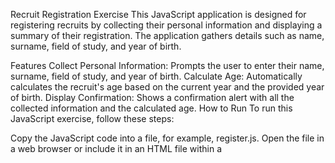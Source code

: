 Recruit Registration Exercise
This JavaScript application is designed for registering recruits by collecting their personal information and displaying a summary of their registration. The application gathers details such as name, surname, field of study, and year of birth.

Features
Collect Personal Information: Prompts the user to enter their name, surname, field of study, and year of birth.
Calculate Age: Automatically calculates the recruit's age based on the current year and the provided year of birth.
Display Confirmation: Shows a confirmation alert with all the collected information and the calculated age.
How to Run
To run this JavaScript exercise, follow these steps:

Copy the JavaScript code into a file, for example, register.js.
Open the file in a web browser or include it in an HTML file within a <script> tag.
Open the browser’s developer console to interact with the prompts and alerts.
